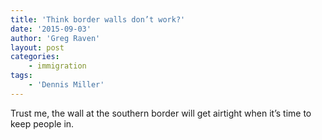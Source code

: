 ```yaml
---
title: 'Think border walls don’t work?'
date: '2015-09-03'
author: 'Greg Raven'
layout: post
categories:
    - immigration
tags:
    - 'Dennis Miller'
---
```


Trust me, the wall at the southern border will get airtight when it’s time to keep people in.